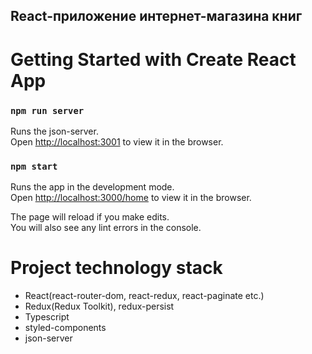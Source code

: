 ## React-приложение интернет-магазина книг

# Getting Started with Create React App

### `npm run server`

Runs the json-server.\
Open [http://localhost:3001](http://localhost:3001) to view it in the browser.

### `npm start`

Runs the app in the development mode.\
Open [http://localhost:3000/home](http://localhost:3000/home) to view it in the browser.

The page will reload if you make edits.\
You will also see any lint errors in the console.

# Project technology stack

- React(react-router-dom, react-redux, react-paginate etc.)
- Redux(Redux Toolkit), redux-persist
- Typescript
- styled-components
- json-server
